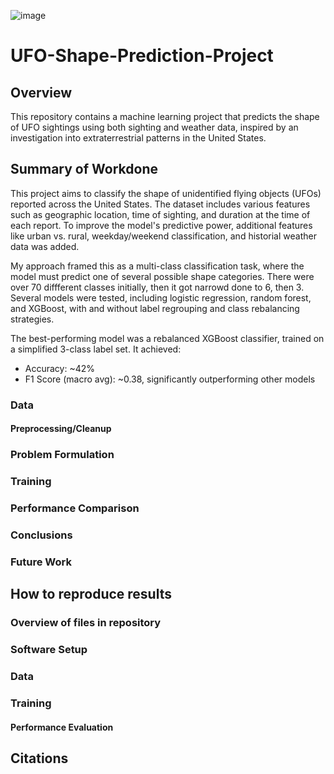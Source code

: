 ![image](https://github.com/user-attachments/assets/da6a42d2-05f4-4f45-9044-4d29de957c1c)
# UFO-Shape-Prediction-Project

## Overview
This repository contains a machine learning project that predicts the shape of UFO sightings using both sighting and weather data, inspired by an investigation into extraterrestrial patterns in the United States.

## Summary of Workdone 
This project aims to classify the shape of unidentified flying objects (UFOs) reported across the United States. The dataset includes various features such as geographic location, time of sighting, and duration at the time of each report. To improve the model's predictive power, additional features like urban vs. rural, weekday/weekend classification, and historial weather data was added.

My approach framed this as a multi-class classification task, where the model must predict one of several possible shape categories. There were over 70 diffferent classes initially, then it got narrowd done to 6, then 3. Several models were tested, including logistic regression, random forest, and XGBoost, with and without label regrouping and class rebalancing strategies.

The best-performing model was a rebalanced XGBoost classifier, trained on a simplified 3-class label set. It achieved:
- Accuracy: ~42%
- F1 Score (macro avg): ~0.38, significantly outperforming other models

### Data

#### Preprocessing/Cleanup 

### Problem Formulation 

### Training 

### Performance Comparison 

### Conclusions

### Future Work 

## How to reproduce results 

### Overview of files in repository 

### Software Setup 

### Data 

### Training 

#### Performance Evaluation 

## Citations

